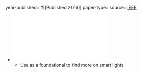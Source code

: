 year-published:: #[[Published 2016]] 
paper-type:: 
source:: [IEEE](https://ieeexplore.ieee.org/document/7467343)

- ![Extended Functionality Attacks on IoT Devices: The Case of Smart Lights](../assets/Extended_Functionality_Attacks_on_IoT_Devices_The_Case_of_Smart_Lights_1733448079900_0.pdf)
	- Use as a foundational to find more on smart lights